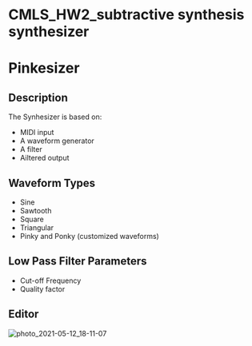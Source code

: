 # CMLS_HW2_subtractive synthesis synthesizer
# Pinkesizer

## Description
The Synhesizer is based on:
- MIDI input 
- A waveform generator
- A filter
- Ailtered output 

## Waveform Types 
- Sine
- Sawtooth
- Square
- Triangular
- Pinky and Ponky (customized waveforms)

## Low Pass Filter Parameters
- Cut-off Frequency
- Quality factor 

## Editor 


![photo_2021-05-12_18-11-07](https://user-images.githubusercontent.com/74784274/118008728-a52d5f80-b34d-11eb-9ea9-0219ef30e470.jpg)


